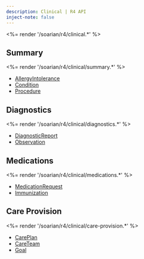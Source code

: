 ```yaml
---
description: Clinical | R4 API
inject-note: false
---
```


<%= render '/soarian/r4/clinical.*' %>

## Summary
<%= render '/soarian/r4/clinical/summary.*' %>

* [AllergyIntolerance](/soarian/r4/clinical/summary/allergy-intolerance)
* [Condition](/soarian/r4/clinical/summary/condition)
* [Procedure](/soarian/r4/clinical/summary/procedure)

## Diagnostics
<%= render '/soarian/r4/clinical/diagnostics.*' %>

* [DiagnosticReport](/soarian/r4/clinical/diagnostics/diagnostic-report)
* [Observation](/soarian/r4/clinical/diagnostics/observation)

## Medications
<%= render '/soarian/r4/clinical/medications.*' %>

* [MedicationRequest](/soarian/r4/clinical/medications/medicationrequest)
* [Immunization](/soarian/r4/clinical/medications/immunization)

## Care Provision
<%= render '/soarian/r4/clinical/care-provision.*' %>

* [CarePlan](/soarian/r4/clinical/care-provision/care-plan)
* [CareTeam](/soarian/r4/clinical/care-provision/careteam)
* [Goal](/soarian/r4/clinical/care-provision/goal)
